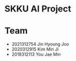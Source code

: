 # SKKU AI Project

# Team
- 2021312754 Jin Hyoung Joo
- 2020312915 Kim Min Ji
- 2018312113 You Jae Min
